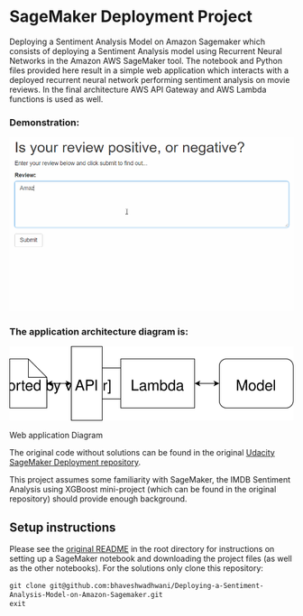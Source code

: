 # SageMaker Deployment Project

Deploying a Sentiment Analysis Model on Amazon Sagemaker which consists of deploying a Sentiment Analysis model using Recurrent Neural Networks in the Amazon AWS SageMaker tool. The notebook and Python files provided here result in a simple web application which interacts with a deployed recurrent neural network performing sentiment analysis on movie reviews. In the final architecture AWS API Gateway and AWS Lambda functions is used as well.

### Demonstration:

![Web app example](./webapp.gif) 

### The application architecture diagram is:

![Web app Diagram](./Web&#32;App&#32;Diagram.svg)  

Web application Diagram

The original code without solutions can be found in the original [Udacity SageMaker Deployment repository](https://github.com/udacity/sagemaker-deployment).

This project assumes some familiarity with SageMaker, the IMDB Sentiment Analysis using XGBoost mini-project (which can be found in the original repository) should provide enough background.

## Setup instructions
Please see the [original README](https://github.com/udacity/sagemaker-deployment/tree/master/README.md) in the root directory for instructions on setting up a SageMaker notebook and downloading the project files (as well as the other notebooks). For the solutions only clone this repository:

```
git clone git@github.com:bhaveshwadhwani/Deploying-a-Sentiment-Analysis-Model-on-Amazon-Sagemaker.git
exit
```
